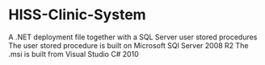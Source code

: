 # HISS-Clinic-System
A .NET deployment file together with a SQL Server user stored procedures
The user stored procedure is built on Microsoft SQl Server 2008 R2
The .msi is built from Visual Studio C# 2010 
